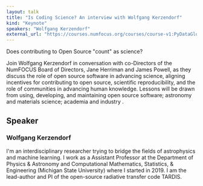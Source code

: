 ```yaml
---
layout: talk
title: "Is Coding Science? An interview with Wolfgang Kerzendorf"
kind: "Keynote"
speakers: "Wolfgang Kerzendorf"
external_url: "https://courses.numfocus.org/courses/course-v1:PyDataGlobal+PDG20-talks+2020/courseware/d427d4650f1c4ffda9eb184a922f3dce/bf939add85fa49a9a98da2fcbecfdac9/1?activate_block_id=block-v1%3APyDataGlobal%2BPDG20-talks%2B2020%2Btype%40vertical%2Bblock%40dd9b5aaec98a44f3965e5f88a041af75"
---
```


Does contributing to Open Source "count" as science?

Join Wolfgang Kerzendorf in conversation with co-Directors of the NumFOCUS Board of Directors, Jane Herriman and James Powell, as they discuss the role of open source software in advancing science, aligning incentives for contributing to open source, scientific reproducibility, and the role of communities in advancing human knowledge. Lessons will be drawn from using, developing, and maintaining open source software; astronomy and materials science; academia and industry .

## Speaker

### Wolfgang Kerzendorf

I'm an interdisciplinary researcher trying to bridge the fields of astrophysics and machine learning. I work as a Assistant Professor at the Department of Physics & Astronomy and Computational Mathematics, Statistics, & Engineering (Michigan State University) where I started in 2019. I am the lead-author and PI of the open-source radiative transfer code TARDIS.
